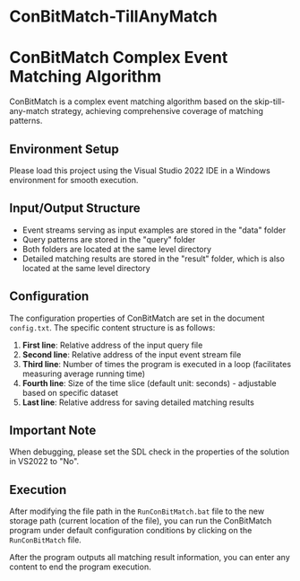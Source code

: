 # ConBitMatch-TillAnyMatch

# ConBitMatch Complex Event Matching Algorithm

ConBitMatch is a complex event matching algorithm based on the skip-till-any-match strategy, achieving comprehensive coverage of matching patterns.

## Environment Setup
Please load this project using the Visual Studio 2022 IDE in a Windows environment for smooth execution.

## Input/Output Structure
- Event streams serving as input examples are stored in the "data" folder
- Query patterns are stored in the "query" folder
- Both folders are located at the same level directory
- Detailed matching results are stored in the "result" folder, which is also located at the same level directory

## Configuration
The configuration properties of ConBitMatch are set in the document `config.txt`. The specific content structure is as follows:

1. **First line**: Relative address of the input query file
2. **Second line**: Relative address of the input event stream file
3. **Third line**: Number of times the program is executed in a loop (facilitates measuring average running time)
4. **Fourth line**: Size of the time slice (default unit: seconds) - adjustable based on specific dataset
5. **Last line**: Relative address for saving detailed matching results

## Important Note
When debugging, please set the SDL check in the properties of the solution in VS2022 to "No".

## Execution
After modifying the file path in the `RunConBitMatch.bat` file to the new storage path (current location of the file), you can run the ConBitMatch program under default configuration conditions by clicking on the `RunConBitMatch` file.

After the program outputs all matching result information, you can enter any content to end the program execution.
